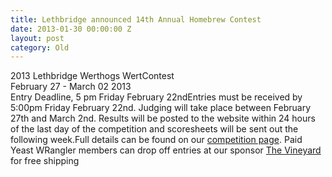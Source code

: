 ```yaml
---
title: Lethbridge announced 14th Annual Homebrew Contest
date: 2013-01-30 00:00:00 Z
layout: post
category: Old
---
```


2013 Lethbridge Werthogs WertContest<br />February 27 - March 02 2013<br />Entry Deadline&#44; 5 pm Friday February 22ndEntries must be received by 5:00pm Friday February 22nd. Judging will take place between February 27th and March 2nd. Results will be posted to the website within 24 hours of the last day of the competition and scoresheets will be sent out the following week.Full details can be found on our <a href="http://www.yeastwranglers.ca/LinkClick.aspx?link=413&amp;tabid=171&amp;portalid=9&amp;mid=649">competition page</a>. Paid Yeast WRangler members can drop off entries at our sponsor <a href="http://www.yeastwranglers.ca/LinkClick.aspx?link=http%3a%2f%2fthevineyard.ca%2f&amp;tabid=171&amp;portalid=9&amp;mid=649">The Vineyard</a> for free shipping<br />
